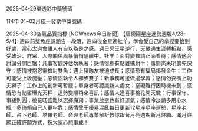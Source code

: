 
2025-04-29樂透彩中獎號碼

                                
114年 01~02月統一發票中獎號碼
                             
2025-04-30空氣品質指標
                              [NOWnews今日新聞] 【唐綺陽星座運勢週報4/28-5/4】週四前雙魚座課題告一段落，週四後金星進牡羊，學會愛自己的拿捏要恰到好處，當心太過會讓人有自以為是之感。週日冥王星逆行，天蠍遇生涯轉折點，感受政治、群眾、人際關係風暴悄悄醞釀中。牡羊：面對變數請正面看待；感情適合討論分開巨蟹：凡事客觀評估勿執著；感情挑剔有點難搞射手：事態尚未明朗先保守；感情被抱怨需檢討雙魚：遇上豬隊友被迫成長；感情恐有騙局揭發金牛：工作可能受上級施壓；感情固執令人卻步雙子：新事務可邊做邊學習；感情勿耍嘴上功夫獅子：工作上的創新可暫緩；單身者可認識新人處女：窒礙難行因時機未到；感情恐有祕密曝光天秤：運勢變順稍來喜訊；感情人逢喜事桃花開天蠍：行事保守、事緩則圓；桃花旺盛難以選擇魔羯：事業放空也有好運氣；感情冷淡請多用心水瓶：多倚賴自己人更牢靠；感情受干擾易混亂每日更新12星座星座運勢，星座老師、占卜老師、塔羅老師、命理老師專業解析教你跟著月亮週期新月許願、滿月許願正確許願方式，祝大家心想事成！